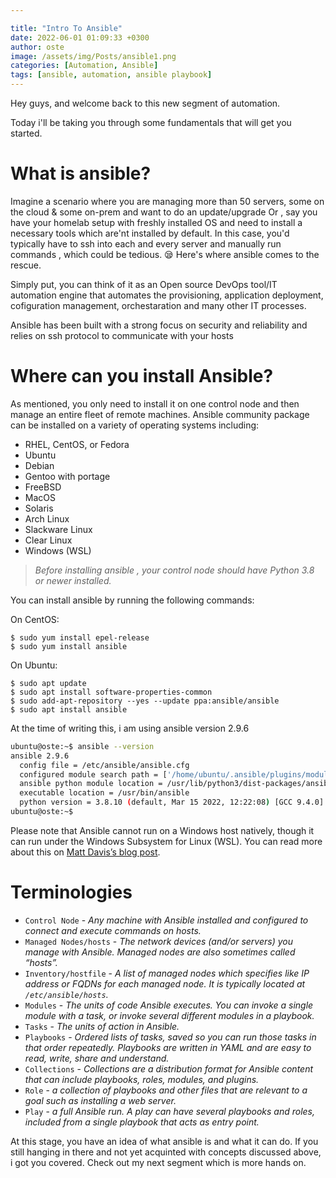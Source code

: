 ```yaml
---

title: "Intro To Ansible"
date: 2022-06-01 01:09:33 +0300
author: oste
image: /assets/img/Posts/ansible1.png
categories: [Automation, Ansible]
tags: [ansible, automation, ansible playbook]
---
```


Hey guys, and welcome back to this new segment of automation.

Today i'll be taking you through some fundamentals that will get you started.

# What is ansible?

Imagine a scenario where you are managing more than 50 servers, some on the cloud & some on-prem and want to do an update/upgrade Or , say you have your homelab setup with freshly installed OS and need to install a necessary tools which are'nt installed by default. In this case, you'd typically have to ssh into each and every server and manually run commands , which could be tedious. 😪 Here's where ansible comes to the rescue.

Simply put, you can think of it as an Open source DevOps tool/IT automation engine that automates the provisioning, application deployment, cofiguration management, orchestaration and many other IT processes.

Ansible has been built with a strong focus on security and reliability and relies on ssh protocol to communicate with your hosts

# Where can you install Ansible?

As mentioned, you only need to install it on one control node and then manage an entire fleet of remote machines. Ansible community package can be installed on a variety of operating systems including:

- RHEL, CentOS, or Fedora
- Ubuntu
- Debian
- Gentoo with portage
- FreeBSD
- MacOS
- Solaris
- Arch Linux
- Slackware Linux
- Clear Linux
- Windows (WSL)

> _Before installing ansible , your control node should have Python 3.8 or newer installed._

You can install ansible by running the following commands:

On CentOS:

```
$ sudo yum install epel-release
$ sudo yum install ansible
```

On Ubuntu:

```
$ sudo apt update
$ sudo apt install software-properties-common
$ sudo add-apt-repository --yes --update ppa:ansible/ansible
$ sudo apt install ansible
```

At the time of writing this, i am using ansible version 2.9.6

```bash
ubuntu@oste:~$ ansible --version
ansible 2.9.6
  config file = /etc/ansible/ansible.cfg
  configured module search path = ['/home/ubuntu/.ansible/plugins/modules', '/usr/share/ansible/plugins/modules']
  ansible python module location = /usr/lib/python3/dist-packages/ansible
  executable location = /usr/bin/ansible
  python version = 3.8.10 (default, Mar 15 2022, 12:22:08) [GCC 9.4.0]
ubuntu@oste:~$
```

Please note that Ansible cannot run on a Windows host natively, though it can run under the Windows Subsystem for Linux (WSL). You can read more about this on [Matt Davis’s blog post](http://blog.rolpdog.com/2020/03/why-no-ansible-controller-for-windows.html).

# Terminologies

- `Control Node` - _Any machine with Ansible installed and configured to connect and execute commands on hosts._
- `Managed Nodes/hosts` - _The network devices (and/or servers) you manage with Ansible. Managed nodes are also sometimes called “hosts”._
- `Inventory/hostfile` - _A list of managed nodes which specifies like IP address or FQDNs for each managed node. It is typically located at `/etc/ansible/hosts`._
- `Modules` - _The units of code Ansible executes. You can invoke a single module with a task, or invoke several different modules in a playbook._
- `Tasks` - _The units of action in Ansible._
- `Playbooks` - _Ordered lists of tasks, saved so you can run those tasks in that order repeatedly. Playbooks are written in YAML and are easy to read, write, share and understand._
- `Collections` - _Collections are a distribution format for Ansible content that can include playbooks, roles, modules, and plugins._
- `Role` - _a collection of playbooks and other files that are relevant to a goal such as installing a web server._
- `Play` - _a full Ansible run. A play can have several playbooks and roles, included from a single playbook that acts as entry point._

At this stage, you have an idea of what ansible is and what it can do. If you still hanging in there and not yet acquinted with concepts discussed above, i got you covered. Check out my next segment which is more hands on.
